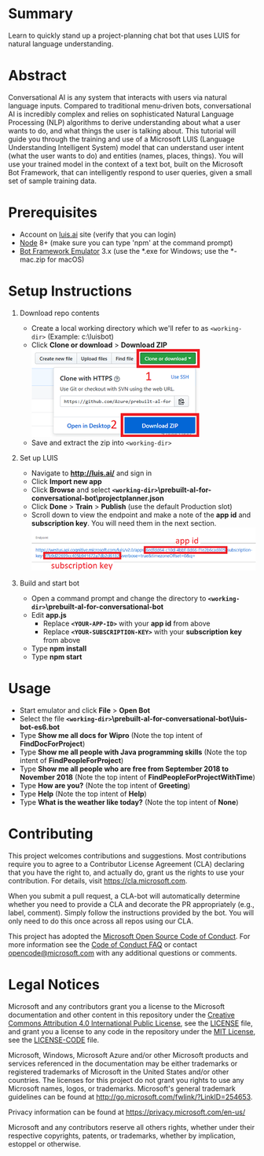 # Summary

Learn to quickly stand up a project-planning chat bot that uses LUIS for natural language understanding.

# Abstract

Conversational AI is any system that interacts with users via natural language inputs. Compared to traditional menu-driven bots, conversational AI is incredibly complex and relies on sophisticated Natural Language Processing (NLP) algorithms to derive understanding about what a user wants to do, and what things the user is talking about. This tutorial will guide you through the training and use of a Microsoft LUIS (Language Understanding Intelligent System) model that can understand user intent (what the user wants to do) and entities (names, places, things). You will use your trained model in the context of a text bot, built on the Microsoft Bot Framework, that can intelligently respond to user queries, given a small set of sample training data.

# Prerequisites

- Account on [luis.ai](https://www.luis.ai/) site (verify that you can login)
- [Node](https://nodejs.org/en/) 8+ (make sure you can type 'npm' at the command prompt)
- [Bot Framework Emulator](https://github.com/Microsoft/BotFramework-Emulator/releases/tag/v3.5.36) 3.x (use the *.exe for Windows; use the *-mac.zip for macOS)

# Setup Instructions

1. Download repo contents

   - Create a local working directory which we'll refer to as `<working-dir>` (Example: c:\luisbot)
   - Click **Clone or download** > **Download ZIP**
   ![download zip](screenshots/downloadzip-labelled-resized-66.png)
   - Save and extract the zip into `<working-dir>`

1. Set up LUIS

   - Navigate to **http://luis.ai/** and sign in
   - Click **Import new app**
   - Click **Browse** and select **`<working-dir>`\prebuilt-aI-for-conversational-bot\projectplanner.json**
   - Click **Done** > **Train** > **Publish** (use the default Production slot)
   - Scroll down to view the endpoint and make a note of the **app id** and **subscription key**. You will need them in the next section.
   ![app id and subscription key](screenshots/appidandsubscriptionkey-labelled-resized-66.png)

1. Build and start bot

   - Open a command prompt and change the directory to **`<working-dir>`\prebuilt-aI-for-conversational-bot**
   - Edit **app.js**
      - Replace **`<YOUR-APP-ID>`** with your **app id** from above
      - Replace **`<YOUR-SUBSCRIPTION-KEY>`** with your **subscription key** from above
   - Type **npm install**
   - Type **npm start**

# Usage

   - Start emulator and click **File** > **Open Bot**
   - Select the file **`<working-dir>`\prebuilt-aI-for-conversational-bot\luis-bot-es6.bot**
   - Type **Show me all docs for Wipro** (Note the top intent of **FindDocForProject**)
   - Type **Show me all people with Java programming skills** (Note the top intent of **FindPeopleForProject**)
   - Type **Show me all people who are free from September 2018 to November 2018** (Note the top intent of **FindPeopleForProjectWithTime**)
   - Type **How are you?** (Note the top intent of **Greeting**)
   - Type **Help** (Note the top intent of **Help**)
   - Type **What is the weather like today?** (Note the top intent of **None**)

# Contributing

This project welcomes contributions and suggestions.  Most contributions require you to agree to a
Contributor License Agreement (CLA) declaring that you have the right to, and actually do, grant us
the rights to use your contribution. For details, visit https://cla.microsoft.com.

When you submit a pull request, a CLA-bot will automatically determine whether you need to provide
a CLA and decorate the PR appropriately (e.g., label, comment). Simply follow the instructions
provided by the bot. You will only need to do this once across all repos using our CLA.

This project has adopted the [Microsoft Open Source Code of Conduct](https://opensource.microsoft.com/codeofconduct/).
For more information see the [Code of Conduct FAQ](https://opensource.microsoft.com/codeofconduct/faq/) or
contact [opencode@microsoft.com](mailto:opencode@microsoft.com) with any additional questions or comments.

# Legal Notices

Microsoft and any contributors grant you a license to the Microsoft documentation and other content
in this repository under the [Creative Commons Attribution 4.0 International Public License](https://creativecommons.org/licenses/by/4.0/legalcode),
see the [LICENSE](LICENSE) file, and grant you a license to any code in the repository under the [MIT License](https://opensource.org/licenses/MIT), see the
[LICENSE-CODE](LICENSE-CODE) file.

Microsoft, Windows, Microsoft Azure and/or other Microsoft products and services referenced in the documentation
may be either trademarks or registered trademarks of Microsoft in the United States and/or other countries.
The licenses for this project do not grant you rights to use any Microsoft names, logos, or trademarks.
Microsoft's general trademark guidelines can be found at http://go.microsoft.com/fwlink/?LinkID=254653.

Privacy information can be found at https://privacy.microsoft.com/en-us/

Microsoft and any contributors reserve all others rights, whether under their respective copyrights, patents,
or trademarks, whether by implication, estoppel or otherwise.
